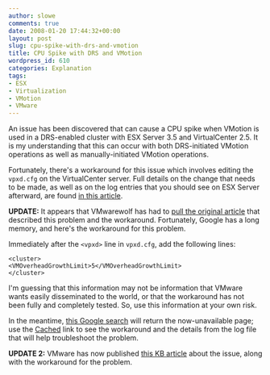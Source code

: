 ```yaml
---
author: slowe
comments: true
date: 2008-01-20 17:44:32+00:00
layout: post
slug: cpu-spike-with-drs-and-vmotion
title: CPU Spike with DRS and VMotion
wordpress_id: 610
categories: Explanation
tags:
- ESX
- Virtualization
- VMotion
- VMware
---
```


An issue has been discovered that can cause a CPU spike when VMotion is used in a DRS-enabled cluster with ESX Server 3.5 and VirtualCenter 2.5. It is my understanding that this can occur with both DRS-initiated VMotion operations as well as manually-initiated VMotion operations.

Fortunately, there's a workaround for this issue which involves editing the `vpxd.cfg` on the VirtualCenter server. Full details on the change that needs to be made, as well as on the log entries that you should see on ESX Server afterward, are found [in this article](http://www.vmwarewolf.com/vmotion-in-35-drs-enabled-cluster-causes-guest-cpu-to-rise-dramatically/).

**UPDATE:** It appears that VMwarewolf has had to [pull the original article](http://www.vmwarewolf.com/crossing-the-line/) that described this problem and the workaround. Fortunately, Google has a long memory, and here's the workaround for this problem.

Immediately after the `<vpxd>` line in `vpxd.cfg`, add the following lines:

	<cluster>  
	<VMOverheadGrowthLimit>5</VMOverheadGrowthLimit>  
	</cluster>

I'm guessing that this information may not be information that VMware wants easily disseminated to the world, or that the workaround has not been fully and completely tested. So, use this information at your own risk.

In the meantime, [this Google search](http://www.google.com/search?hl=en&q=vmwarewolf+vpxd+CPU+spike&btnG=Google+Search) will return the now-unavailable page; use the [Cached](http://64.233.169.104/search?q=cache:l8o2KgswQPkJ:www.vmwarewolf.com/+vmwarewolf+vpxd+CPU+spike&hl=en&ct=clnk&cd=1&gl=us) link to see the workaround and the details from the log file that will help troubleshoot the problem.

**UPDATE 2:** VMware has now published [this KB article](http://kb.vmware.com/selfservice/microsites/search.do?language=en_US&cmd=displayKC&externalId=1003638) about the issue, along with the workaround for the problem.
